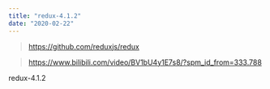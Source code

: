 ```yaml
---
title: "redux-4.1.2"
date: "2020-02-22"
---
```


> https://github.com/reduxjs/redux

> https://www.bilibili.com/video/BV1bU4y1E7s8/?spm_id_from=333.788

redux-4.1.2
